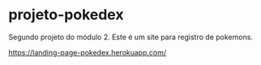 # projeto-pokedex
 Segundo projeto do módulo 2.
 Este é um site para registro de pokemons.

https://landing-page-pokedex.herokuapp.com/
